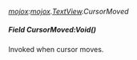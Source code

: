 _[mojox](../../modules/mojox/mojox-module.md):[mojox](../../modules/mojox/mojox-module.md).[TextView](../../modules/mojox/mojox-textview.md).CursorMoved_
##### Field CursorMoved:Void()
Invoked when cursor moves.
